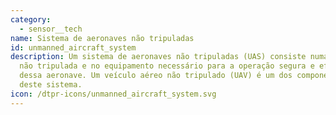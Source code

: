 ```yaml
---
category: 
  - sensor__tech
name: Sistema de aeronaves não tripuladas
id: unmanned_aircraft_system
description: Um sistema de aeronaves não tripuladas (UAS) consiste numa aeronave
  não tripulada e no equipamento necessário para a operação segura e eficaz
  dessa aeronave. Um veículo aéreo não tripulado (UAV) é um dos componentes
  deste sistema.
icon: /dtpr-icons/unmanned_aircraft_system.svg
---
```

